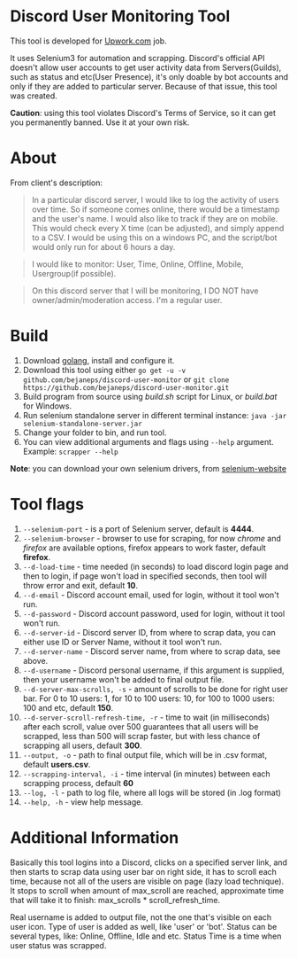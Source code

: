 # Discord User Monitoring Tool

This tool is developed for [Upwork.com](https://www.upwork.com/jobs/Discord-Users-Online-Server-Activity-Monitoring-non-owned_%7E0162176f9f02ac5808) job.

It uses Selenium3 for automation and scrapping. Discord's official API doesn't allow user accounts to get user activity data from Servers(Guilds), such as status and etc(User Presence), it's only doable by bot accounts and only if they are added to particular server. Because of that issue, this tool was created.

**Caution**: using this tool violates Discord's Terms of Service, so it can get you permanently banned. Use it at your own risk.

# About

From client's description:
>In a particular discord server, I would like to log the activity of users over time. So if someone comes online, there would be a timestamp and the user's name. I would also like to track if they are on mobile. This would check every X time (can be adjusted), and simply append to a CSV. I would be using this on a windows PC, and the script/bot would only run for about 6 hours a day.

>I would like to monitor: User, Time, Online, Offline, Mobile, Usergroup(if possible).

>On this discord server that I will be monitoring, I DO NOT have owner/admin/moderation access. I'm a regular user. 

# Build

1. Download [golang](https://www.golang.org/), install and configure it.
2. Download this tool using either `go get -u -v github.com/bejaneps/discord-user-monitor` or `git clone https://github.com/bejaneps/discord-user-monitor.git`
3. Build program from source using _build.sh_ script for Linux, or _build.bat_ for Windows.
4. Run selenium standalone server in different terminal instance: `java -jar selenium-standalone-server.jar`
5. Change your folder to bin, and run tool.
6. You can view additional arguments and flags using `--help` argument. Example: `scrapper --help`

**Note**: you can download your own selenium drivers, from [selenium-website](https://www.selenium.dev/downloads/)

# Tool flags

1. `--selenium-port` - is a port of Selenium server, default is **4444**.
2. `--selenium-browser` - browser to use for scraping, for now _chrome_ and _firefox_ are available options, firefox appears to work faster, default **firefox**.
3. `--d-load-time` - time needed (in seconds) to load discord login page and then to login, if page won't load in specified seconds, then tool will throw error and exit, default **10**.
4. `--d-email` - Discord account email, used for login, without it tool won't run.
5. `--d-password` - Discord account password, used for login, without it tool won't run.
6. `--d-server-id` - Discord server ID, from where to scrap data, you can either use ID or Server Name, without it tool won't run.
7. `--d-server-name` - Discord server name, from where to scrap data, see above.
8. `--d-username` - Discord personal username, if this argument is supplied, then your username won't be added to final output file.
9. `--d-server-max-scrolls, -s` - amount of scrolls to be done for right user bar. For 0 to 10 users: 1, for 10 to 100 users: 10, for 100 to 1000 users: 100 and etc, default **150**.
10. `--d-server-scroll-refresh-time, -r` - time to wait (in milliseconds) after each scroll, value over 500 guarantees that all users will be scrapped, less than 500 will scrap faster, but with less chance of scrapping all users, default **300**.
11. `--output, -o` - path to final output file, which will be in .csv format, default **users.csv**.
12. `--scrapping-interval, -i` - time interval (in minutes) between each scrapping process, default **60**
13. `--log, -l` - path to log file, where all logs will be stored (in .log format)
14. `--help, -h` - view help message.

# Additional Information

Basically this tool logins into a Discord, clicks on a specified server link, and then starts to scrap data using user bar on right side, it has to scroll each time, because not all of the users are visible on page (lazy load technique). It stops to scroll when amount of max_scroll are reached, approximate time that will take it to finish: max_scrolls * scroll_refresh_time.

Real username is added to output file, not the one that's visible on each user icon. Type of user is added as well, like 'user' or 'bot'. Status can be several types, like: Online, Offline, Idle and etc. Status Time is a time when user status was scrapped.